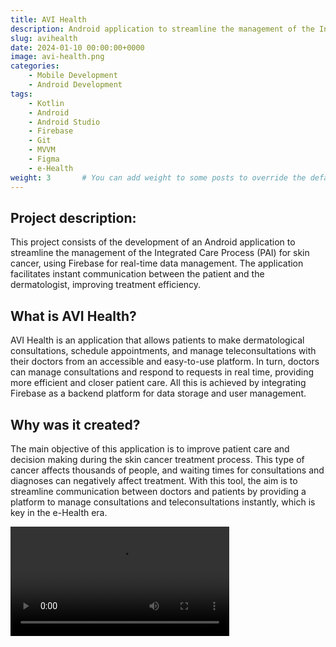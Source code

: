 ```yaml
---
title: AVI Health
description: Android application to streamline the management of the Integrated Care Process (ICP) for skin cancer.
slug: avihealth
date: 2024-01-10 00:00:00+0000
image: avi-health.png
categories:
    - Mobile Development
    - Android Development
tags:
    - Kotlin
    - Android
    - Android Studio
    - Firebase
    - Git
    - MVVM
    - Figma
    - e-Health
weight: 3       # You can add weight to some posts to override the default sorting (date descending)
---
```


## Project description:
This project consists of the development of an Android application to streamline the management of the Integrated Care Process (PAI) for skin cancer, using Firebase for real-time data management. The application facilitates instant communication between the patient and the dermatologist, improving treatment efficiency.

## What is AVI Health?
AVI Health is an application that allows patients to make dermatological consultations, schedule appointments, and manage teleconsultations with their doctors from an accessible and easy-to-use platform. In turn, doctors can manage consultations and respond to requests in real time, providing more efficient and closer patient care. All this is achieved by integrating Firebase as a backend platform for data storage and user management.

## Why was it created?
The main objective of this application is to improve patient care and decision making during the skin cancer treatment process. This type of cancer affects thousands of people, and waiting times for consultations and diagnoses can negatively affect treatment. With this tool, the aim is to streamline communication between doctors and patients by providing a platform to manage consultations and teleconsultations instantly, which is key in the e-Health era.

<video width="350" controls>
  <source src="video_avi_health.webm" type="video/webm">
  Your browser does not support the video format.
</video>
